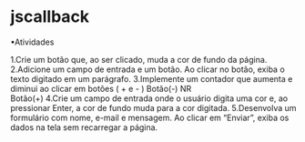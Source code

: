 # jscallback

•Atividades

1.Crie um botão que, ao ser clicado,
muda a cor de fundo da página.
2.Adicione um campo de entrada e um
botão. Ao clicar no botão, exiba o texto digitado em um parágrafo.
3.Implemente um contador que aumenta
e diminui ao clicar em botões ( + e - )
Botão(-)    NR    
Botão(+)
4.Crie um campo de entrada onde o
usuário digita uma cor e, ao pressionar Enter, a cor de fundo muda para a cor
digitada.
5.Desenvolva um formulário com nome,
e-mail e mensagem. Ao clicar em “Enviar”, exiba os dados na tela sem recarregar
a página.